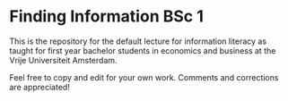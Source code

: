 # Finding Information BSc 1
This is the repository for the default lecture for information literacy as taught for first year bachelor students in economics and business at the Vrije Universiteit Amsterdam.

Feel free to copy and edit for your own work. Comments and corrections are appreciated!
 
